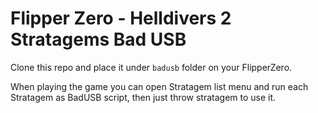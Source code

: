 # Flipper Zero - Helldivers 2 Stratagems Bad USB

Clone this repo and place it under `badusb` folder on your FlipperZero.

When playing the game you can open Stratagem list menu and run each Stratagem as BadUSB script, then just throw stratagem to use it.
